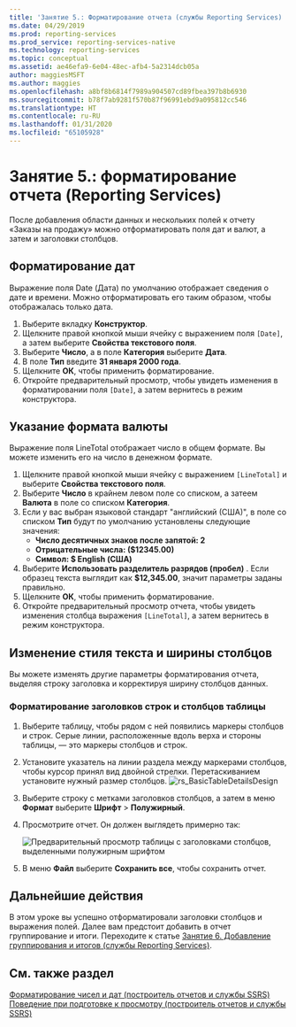 ```yaml
---
title: 'Занятие 5.: Форматирование отчета (службы Reporting Services) | Документация Майкрософт'
ms.date: 04/29/2019
ms.prod: reporting-services
ms.prod_service: reporting-services-native
ms.technology: reporting-services
ms.topic: conceptual
ms.assetid: ae46efa9-6e04-48ec-afb4-5a2314dcb05a
author: maggiesMSFT
ms.author: maggies
ms.openlocfilehash: a8bf8b6814f7989a904507cd89fbea397b8b6930
ms.sourcegitcommit: b78f7ab9281f570b87f96991ebd9a095812cc546
ms.translationtype: HT
ms.contentlocale: ru-RU
ms.lasthandoff: 01/31/2020
ms.locfileid: "65105928"
---
```

# <a name="lesson-5-formatting-a-report-reporting-services"></a>Занятие 5.: форматирование отчета (Reporting Services)

После добавления области данных и нескольких полей к отчету «Заказы на продажу» можно отформатировать поля дат и валют, а затем и заголовки столбцов.

## <a name="bkmk_format_date"></a>Форматирование дат

Выражение поля Date (Дата) по умолчанию отображает сведения о дате и времени. Можно отформатировать его таким образом, чтобы отображалась только дата.

1. Выберите вкладку **Конструктор**.
2. Щелкните правой кнопкой мыши ячейку с выражением поля `[Date]`, а затем выберите **Свойства текстового поля**.
3. Выберите **Число**, а в поле **Категория** выберите **Дата**.
4. В поле **Тип** введите **31 января 2000 года**.
5. Щелкните **ОК**, чтобы применить форматирование.
6. Откройте предварительный просмотр, чтобы увидеть изменения в форматировании поля `[Date]`, а затем вернитесь в режим конструктора.

## <a name="bkmk_format_currency"></a>Указание формата валюты

Выражение поля LineTotal отображает число в общем формате. Вы можете изменить его на число в денежном формате.

1. Щелкните правой кнопкой мыши ячейку с выражением `[LineTotal]` и выберите **Свойства текстового поля**.
2. Выберите **Число** в крайнем левом поле со списком, а затеем **Валюта** в поле со списком **Категория**.
3. Если у вас выбран языковой стандарт "английский (США)", в поле со списком **Тип** будут по умолчанию установлены следующие значения:
    - **Число десятичных знаков после запятой: 2**
    - **Отрицательные числа: ($12345.00)**
    - **Символ: $ English (США)**
4. Выберите **Использовать разделитель разрядов (пробел)** . Если образец текста выглядит как **$12,345.00**, значит параметры заданы правильно.
5. Щелкните **ОК**, чтобы применить форматирование.
6. Откройте предварительный просмотр отчета, чтобы увидеть изменения столбца выражения `[LineTotal]`, а затем вернитесь в режим конструктора.  

## <a name="bkmk_change_textstyle"></a>Изменение стиля текста и ширины столбцов

Вы можете изменять другие параметры форматирования отчета, выделяя строку заголовка и корректируя ширину столбцов данных.

### <a name="to-format-header-rows-and-table-columns"></a>Форматирование заголовков строк и столбцов таблицы

1. Выберите таблицу, чтобы рядом с ней появились маркеры столбцов и строк. Серые линии, расположенные вдоль верха и стороны таблицы, — это маркеры столбцов и строк.

2. Установите указатель на линии раздела между маркерами столбцов, чтобы курсор принял вид двойной стрелки. Перетаскиванием установите нужный размер столбцов.
    ![rs_BasicTableDetailsDesign](media/rs-basictabledetailsdesign.png)

3. Выберите строку с метками заголовков столбцов, а затем в меню **Формат** выберите **Шрифт** > **Полужирный**.

4. Просмотрите отчет. Он должен выглядеть примерно так:

    ![Предварительный просмотр таблицы с заголовками столбцов, выделенными полужирным шрифтом](media/rs-basictabledetailsformattedpreview.png "Предварительный просмотр таблицы с заголовками столбцов, выделенными полужирным шрифтом")  

5. В меню **Файл** выберите **Сохранить все**, чтобы сохранить отчет.

## <a name="next-steps"></a>Дальнейшие действия

В этом уроке вы успешно отформатировали заголовки столбцов и выражения полей. Далее вам предстоит добавить в отчет группирование и итоги. Переходите к статье [Занятие 6. Добавление группирования и итогов (службы Reporting Services)](lesson-6-adding-grouping-and-totals-reporting-services.md).

## <a name="see-also"></a>См. также раздел

[Форматирование чисел и дат (построитель отчетов и службы SSRS)](report-design/formatting-numbers-and-dates-report-builder-and-ssrs.md)
[Поведение при подготовке к просмотру (построитель отчетов и службы SSRS)](report-design/rendering-behaviors-report-builder-and-ssrs.md)
